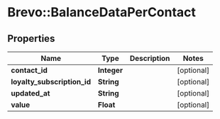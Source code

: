 # Brevo::BalanceDataPerContact

## Properties
Name | Type | Description | Notes
------------ | ------------- | ------------- | -------------
**contact_id** | **Integer** |  | [optional] 
**loyalty_subscription_id** | **String** |  | [optional] 
**updated_at** | **String** |  | [optional] 
**value** | **Float** |  | [optional] 


